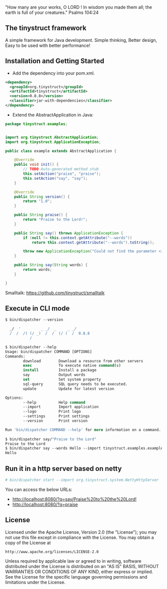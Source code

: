 
"How many are your works, O LORD ! In wisdom you made them all; the earth is full of your creatures."
Psalms 104:24

The tinystruct framework
--
A simple framework for Java development. Simple thinking, Better design, Easy to be used with better performance! 

Installation and Getting Started
--
* Add the dependency into your pom.xml.
```xml
<dependency>
  <groupId>org.tinystruct</groupId>
  <artifactId>tinystruct</artifactId>
  <version>0.8.8</version>
  <classifier>jar-with-dependencies</classifier>
</dependency>
```

* Extend the AbstractApplication in Java:

```java
package tinystruct.examples;


import org.tinystruct.AbstractApplication;
import org.tinystruct.ApplicationException;

public class example extends AbstractApplication {

    @Override
    public void init() {
        // TODO Auto-generated method stub
        this.setAction("praise", "praise");
        this.setAction("say", "say");
    }

    @Override
    public String version() {
        return "1.0";
    }

    public String praise() {
        return "Praise to the Lord!";
    }

    public String say() throws ApplicationException {
        if (null != this.context.getAttribute("--words"))
            return this.context.getAttribute("--words").toString();

        throw new ApplicationException("Could not find the parameter <i>words</i>.");
    }

    public String say(String words) {
        return words;
    }

}

```
Smalltalk: <a href="https://github.com/tinystruct/smalltalk">https://github.com/tinystruct/smalltalk</a>

Execute in CLI mode
--
```tcsh
$ bin/dispatcher --version

  _/  '         _ _/  _     _ _/
  /  /  /) (/ _)  /  /  (/ (  /  0.8.8
           /
```
```tcsh
$ bin/dispatcher --help
Usage: bin/dispatcher COMMAND [OPTIONS]
Commands: 
        download        Download a resource from other servers
        exec            To execute native command(s)
        install         Install a package
        say             Output words
        set             Set system property
        sql-query       SQL query needs to be executed.
        update          Update for latest version

Options: 
        --help          Help command
        --import        Import application
        --logo          Print logo
        --settings      Print settings
        --version       Print version

Run 'bin/dispatcher COMMAND --help' for more information on a command.
	
$ bin/dispatcher say/"Praise to the Lord"
Praise to the Lord
$ bin/dispatcher say --words Hello --import tinystruct.examples.example
Hello
```

Run it in a http server based on netty
--
```tcsh
# bin/dispatcher start --import org.tinystruct.system.NettyHttpServer 
```
You can access the below URLs:

* <a href="http://localhost:8080/?q=say/Praise%20to%20the%20Lord!">http://localhost:8080/?q=say/Praise%20to%20the%20Lord! </a>
* <a href="http://localhost:8080/?q=praise">http://localhost:8080/?q=praise</a>

License
--

Licensed under the Apache License, Version 2.0 (the "License");
you may not use this file except in compliance with the License.
You may obtain a copy of the License at

    http://www.apache.org/licenses/LICENSE-2.0

Unless required by applicable law or agreed to in writing, software
distributed under the License is distributed on an "AS IS" BASIS,
WITHOUT WARRANTIES OR CONDITIONS OF ANY KIND, either express or implied.
See the License for the specific language governing permissions and
limitations under the License.
